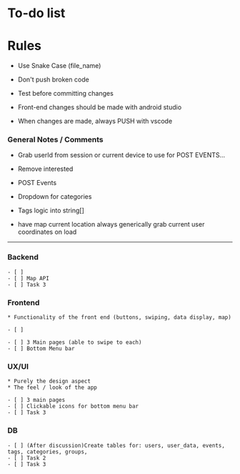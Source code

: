 # To-do list


# Rules

- Use Snake Case (file_name)

- Don't push broken code
- Test before committing changes

- Front-end changes should be made with android studio
- When changes are made, always PUSH with vscode


### General Notes / Comments

- Grab userId from session or current device to use for POST EVENTS...
- Remove interested
- POST Events
- Dropdown for categories
- Tags logic into string[]



- have map current location always generically grab current user coordinates on load 



---
### Backend

    - [ ] 
    - [ ] Map API
    - [ ] Task 3

### Frontend
    * Functionality of the front end (buttons, swiping, data display, map)

    - [ ] 

    - [ ] 3 Main pages (able to swipe to each)
    - [ ] Bottom Menu bar 

### UX/UI
    * Purely the design aspect
    * The feel / look of the app

    - [ ] 3 main pages
    - [ ] Clickable icons for bottom menu bar
    - [ ] Task 3

### DB

    - [ ] (After discussion)Create tables for: users, user_data, events, tags, categories, groups, 
    - [ ] Task 2
    - [ ] Task 3

